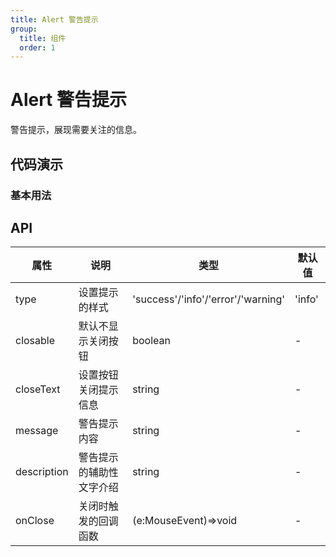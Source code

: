 ```yaml
---
title: Alert 警告提示
group:
  title: 组件
  order: 1
---
```


# Alert 警告提示

警告提示，展现需要关注的信息。

## 代码演示

### 基本用法

<code src="./demo/basic.tsx"></code>

## API

| 属性        | 说明                     | 类型                               | 默认值 |
| ----------- | ------------------------ | ---------------------------------- | ------ |
| type        | 设置提示的样式           | 'success'/'info'/'error'/'warning' | 'info' |
| closable    | 默认不显示关闭按钮       | boolean                            | -      |
| closeText   | 设置按钮关闭提示信息     | string                             | -      |
| message     | 警告提示内容             | string                             | -      |
| description | 警告提示的辅助性文字介绍 | string                             | -      |
| onClose     | 关闭时触发的回调函数     | (e:MouseEvent)=>void               | -      |
